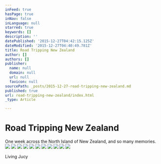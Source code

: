 ```yaml
---
inFeed: true
hasPage: true
inNav: false
inLanguage: null
starred: true
keywords: []
description: ''
datePublished: '2015-12-27T04:42:15.125Z'
dateModified: '2015-12-27T04:40:49.781Z'
title: Road Tripping New Zealand
author: []
authors: []
publisher:
  name: null
  domain: null
  url: null
  favicon: null
sourcePath: _posts/2015-12-27-road-tripping-new-zealand.md
published: true
url: road-tripping-new-zealand/index.html
_type: Article

---
```

# Road Tripping New Zealand

One week across the North Island of New Zealand, and so many memories.
![](https://the-grid-user-content.s3-us-west-2.amazonaws.com/4f417e35-dc5b-4274-8002-7224b0435d6f.jpg)
![](https://the-grid-user-content.s3-us-west-2.amazonaws.com/dbf4ec74-c202-4895-86f9-18fcbc8766ad.jpg)
![](https://the-grid-user-content.s3-us-west-2.amazonaws.com/d331030a-e5a2-4849-887e-bccb9a1c3aba.jpg)
![](https://the-grid-user-content.s3-us-west-2.amazonaws.com/01056440-d1b2-4c3a-a618-c4cda6187d48.jpg)
![](https://the-grid-user-content.s3-us-west-2.amazonaws.com/da45dd4f-7ba4-4a59-9f16-62086e669512.jpg)
![](https://the-grid-user-content.s3-us-west-2.amazonaws.com/b1dd554b-d760-420c-b37e-677239d3b15e.jpg)
![](https://the-grid-user-content.s3-us-west-2.amazonaws.com/ef54b694-9c7a-45ea-bbe0-a369cbbdd909.jpg)
![](https://the-grid-user-content.s3-us-west-2.amazonaws.com/5b8ed749-0847-46e0-b972-0090a166e484.jpg)
![](https://the-grid-user-content.s3-us-west-2.amazonaws.com/3f2732ee-8af5-488b-8f8b-9cdab3285ece.jpg)
![](https://the-grid-user-content.s3-us-west-2.amazonaws.com/341b2575-4f0c-4001-a499-51ea57bb3410.jpg)
![](https://the-grid-user-content.s3-us-west-2.amazonaws.com/da766fba-8d6f-43c1-9c1d-b9e28157839d.jpg)

Living Jucy